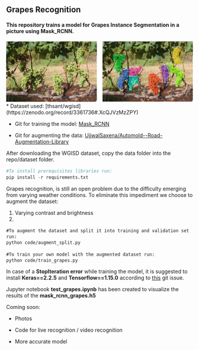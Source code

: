 ## Grapes Recognition

#### This repository trains a model for Grapes Instance Segmentation in a picture using Mask_RCNN.

<img src="./images/test_pred.bmp" alt="">
* Dataset used: [thsant/wgisd](https://zenodo.org/record/3361736#.XcQJVzMzZPY)

* Git for training the model: [Mask_RCNN](https://github.com/matterport/Mask_RCNN)

* Git for augmenting the data: [UjjwalSaxena/Automold--Road-Augmentation-Library](https://github.com/UjjwalSaxena/Automold--Road-Augmentation-Library)

After downloading the WGISD dataset, copy the data folder into the repo/dataset folder.

```python
#To install prerequisites libraries run:
pip install -r requirements.txt
```
Grapes recognition, is still an open problem due to the difficulty emerging from varying weather conditions. To eliminate this impediment we choose to augment the dataset:

1. Varying contrast and brightness
2. 
```
#To augment the dataset and split it into training and validation set run:
python code/augment_split.py

#To train your own model with the augmented dataset run:
python code/train_grapes.py
```

In case of a **StopIteration error** while training the model, it is suggested to install **Keras==2.2.5** and **Tensorflow==1.15.0** according to [this](https://github.com/matterport/Mask_RCNN/issues/1825) git issue.

Jupyter notebook **test_grapes.ipynb**  has been created to visualize the results of the **mask_rcnn_grapes.h5**

Coming soon: 

* Photos

* Code for live recognition / video recognition

* More accurate model
